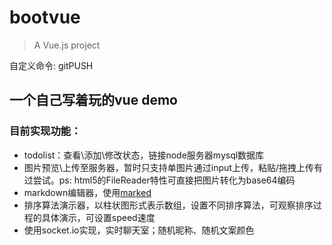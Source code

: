 # bootvue

> A Vue.js project

自定义命令: gitPUSH

## 一个自己写着玩的vue demo
### 目前实现功能：
* todolist：查看\添加\修改状态，链接node服务器mysql数据库
* 图片预览\上传至服务器，暂时只支持单图片通过input上传，粘贴/拖拽上传有过尝试。ps: html5的FileReader特性可直接把图片转化为base64编码
* markdown编辑器，使用[marked](https://github.com/chjj/marked)
* 排序算法演示器，以柱状图形式表示数组，设置不同排序算法，可观察排序过程的具体演示，可设置speed速度
* 使用socket.io实现，实时聊天室；随机昵称、随机文案颜色